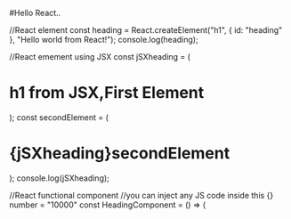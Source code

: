 #Hello React..

//React element
const heading = React.createElement("h1", { id: "heading" }, "Hello world from React!");
console.log(heading);


//React emement using JSX
const jSXheading = (<h1 id="heading" className="head" tabIndex="5">h1 from JSX,First Element</h1>);
const secondElement = (<h1>{jSXheading}secondElement</h1>);
console.log(jSXheading);

//React functional component
//you can inject any JS code inside this {}
number = "10000"
const HeadingComponent = () => (
    <div id="container">
        <Title />
        <h2>{secondElement}</h2>
        <h1 className="heading">Hello React heading component</h1>
    </div>
);
const Title = () => (
    <h1>Learning React title</h1>
);
